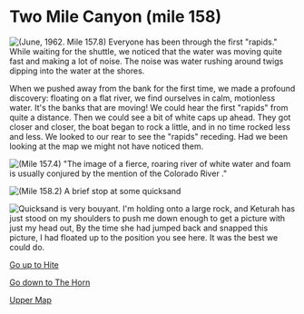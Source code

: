 # Two Mile Canyon (mile 158)

![(June, 1962. Mile 157.8) Everyone has been through the first "rapids." While waiting for the shuttle, we noticed that the water was moving quite fast and making a lot of noise. The noise was water rushing around twigs dipping into the water at the shores.](two-mile/fast-water.jpg)

When we pushed away from the bank for the first time, we made a profound discovery: floating on a flat river, we find ourselves in calm, motionless water. It's the banks that are moving! We could hear the first "rapids" from quite a distance. Then we could see a bit of white caps up ahead. They got closer and closer, the boat began to rock a little, and in no time rocked less and less. We looked to our rear to see the "rapids" receding. Had we been looking at the map we might not have noticed them.

![(Mile 157.4) "The image of a fierce, roaring river of white water and foam is usually conjured by the mention of the Colorado River ."](two-mile/fierce.jpg)

![(Mile 158.2) A brief stop at some quicksand](two-mile/quicksand.jpg)

![Quicksand is very bouyant. I'm holding onto a large rock, and Keturah has just stood on my shoulders to push me down enough to get a picture with just my head out, By the time she had jumped back and snapped this picture, I had floated up to the position you see here. It was the best we could do.](two-mile/buoyant.jpg)

[Go up to Hite](hite)

[Go down to The Horn](the-horn)

[Upper Map](map-upper)
